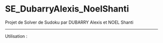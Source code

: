 # SE_DubarryAlexis_NoelShanti
Projet de Solver de Sudoku par DUBARRY Alexis et NOEL Shanti

----------------------------------
Utilisation : 
